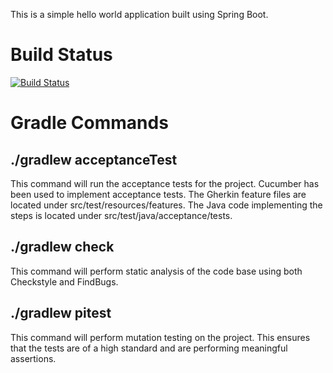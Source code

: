 This is a simple hello world application built using Spring Boot.

# Build Status
[![Build Status](https://snap-ci.com/stumacsolutions/hello-world/branch/master/build_image)](https://snap-ci.com/stumacsolutions/hello-world/branch/master)

# Gradle Commands

## ./gradlew acceptanceTest
This command will run the acceptance tests for the project. Cucumber has
been used to implement acceptance tests. The Gherkin feature files are
located under src/test/resources/features. The Java code implementing 
the steps is located under src/test/java/acceptance/tests.

## ./gradlew check
This command will perform static analysis of the code base using both
Checkstyle and FindBugs.

## ./gradlew pitest
This command will perform mutation testing on the project. This ensures
that the tests are of a high standard and are performing meaningful
assertions.